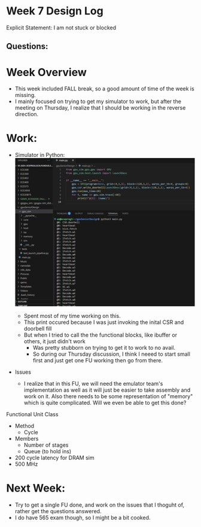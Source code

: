 # Week 7 Design Log
Explicit Statement: I am not stuck or blocked

## Questions: 

# Week Overview
- This week included FALL break, so a good amount of time of the week is missing. 
- I mainly focused on trying to get my simulator to work, but after the meeting on Thursday, I realize that I should be working in the reverse direction. 

# Work:
- Simulator in Python: ![alt text](images/week7_GPUsim.png)
  - Spent most of my time working on this. 
  - This print occured because I was just invoking the inital CSR and doorbell fill
  - But when I tried to call the the functional blocks, like ibuffer or others, it just didn't work
    - Was pretty stubborn on trying to get it to work to no avail. 
    - So during our Thursday discussion, I think I neeed to start small first and just get one FU working then go from there. 

  
- Issues
  - I realize that in this FU, we will need the emulator team's implementation as well as it will just be easier to take assembly and work on it. Also there needs to be some representation of "memory" which is quite complicated. Will we even be able to get this done?


Functional Unit Class
- Method
  - Cycle
- Members
  - Number of stages
  - Queue (to hold ins)
- 200 cycle latency for DRAM sim
- 500 MHz


# Next Week:
- Try to get a single FU done, and work on the issues that I thoguht of, rather get the questions answered. 
- I do have 565 exam though, so I might be a bit cooked. 